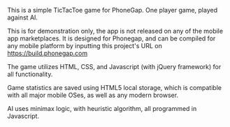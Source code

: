 This is a simple TicTacToe game for PhoneGap.
One player game, played against AI.

This is for demonstration only, the app is not released on any of the mobile app marketplaces. It is designed for Phonegap, and can be compiled for any mobile platform by inputting this project's URL on https://build.phonegap.com

The game utilizes HTML, CSS, and Javascript (with jQuery framework) for all functionality.

Game statistics are saved using HTML5 local storage, which is compatible with all major mobile OSes, as well as any modern browser.

AI uses minimax logic, with heuristic algorithm, all programmed in Javascript.
